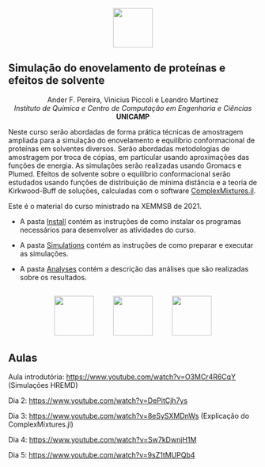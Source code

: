 
<p align=center>
<img height=80px src=https://user-images.githubusercontent.com/31046348/119070765-03e28100-b9bf-11eb-99f4-0a3c3fec2f15.png>
</p>



## Simulação do enovelamento de proteínas e efeitos de solvente

<p align=center>
  Ander F. Pereira, Vinicius Piccoli e Leandro Martínez<br>
  <i>Instituto de Química e Centro de Computação em Engenharia e Ciências</i><br>
  <b>UNICAMP</b>
</p>


Neste curso serão abordadas de forma prática técnicas de amostragem ampliada para a simulação
do enovelamento e equilíbrio conformacional de proteínas em solventes diversos. Serão abordadas
metodologias de amostragem por troca de cópias, em particular usando aproximações das funções de
energia. As simulações serão realizadas usando Gromacs e Plumed. Efeitos de solvente sobre o equilíbrio
conformacional serão estudados usando funções de
distribuição de mínima distância e a teoria de Kirkwood-Buff de soluções, calculadas com o software
[ComplexMixtures.jl](https://github.com/m3g/ComplexMixtures.jl).

Este é o material do curso ministrado na XEMMSB de 2021.  

- A pasta [Install](https://github.com/m3g/XEMMSB2021/tree/main/Install) contém as instruções de como instalar os programas necessários para desenvolver as atividades do curso.

- A pasta [Simulations](https://github.com/m3g/XEMMSB2021/tree/main/Simulations) contém as instruções de como preparar e executar as simulações. 

- A pasta [Analyses](https://github.com/m3g/XEMMSB2021/tree/main/Analyses) contém a descrição das análises que são realizadas sobre os resultados.

##
<p align=center>
<img height=80px src=https://user-images.githubusercontent.com/31046348/119070689-e0b7d180-b9be-11eb-8da8-ce2fb70b6c9a.png>
&nbsp;&nbsp;&nbsp;&nbsp;&nbsp;&nbsp;&nbsp;&nbsp;
<img height=80px src=https://user-images.githubusercontent.com/31046348/119070703-e6151c00-b9be-11eb-9dae-23e5ffd4aefa.png>
&nbsp;&nbsp;&nbsp;&nbsp;&nbsp;&nbsp;&nbsp;&nbsp;
<img height=80px src=https://user-images.githubusercontent.com/31046348/119070710-e9a8a300-b9be-11eb-9528-445cd28df6f3.png>
</p>

## Aulas

Aula introdutória: https://www.youtube.com/watch?v=O3MCr4R6CqY (Simulações HREMD)

Dia 2: https://www.youtube.com/watch?v=DePitCjh7ys

Dia 3: https://www.youtube.com/watch?v=8eSySXMDnWs (Explicação do ComplexMixtures.jl)

Dia 4: https://www.youtube.com/watch?v=Sw7kDwnjH1M

Dia 5: https://www.youtube.com/watch?v=9sZ1tMUPQb4


